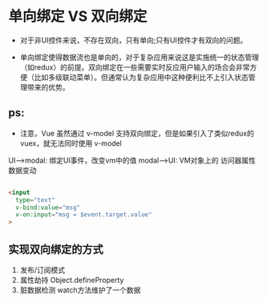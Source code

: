 # 单向绑定 VS 双向绑定

+ 对于非UI控件来说，不存在双向，只有单向;只有UI控件才有双向的问题。

+ 单向绑定使得数据流也是单向的，对于复杂应用来说这是实施统一的状态管理（如redux）的前提。双向绑定在一些需要实时反应用户输入的场合会非常方便（比如多级联动菜单）。但通常认为复杂应用中这种便利比不上引入状态管理带来的优势。

## ps:

+ 注意，Vue 虽然通过 v-model 支持双向绑定，但是如果引入了类似redux的vuex，就无法同时使用 v-model

UI-->modal: 绑定UI事件，改变vm中的值
modal-->UI: VM对象上的 访问器属性 数据变动

```HTML

<input 
  type="text" 
  v-bind:value="msg" 
  v-on:input="msg = $event.target.value"
>

```

## 实现双向绑定的方式

1. 发布/订阅模式
2. 属性劫持 Object.defineProperty
3. 脏数据检测 watch方法维护了一个数据


